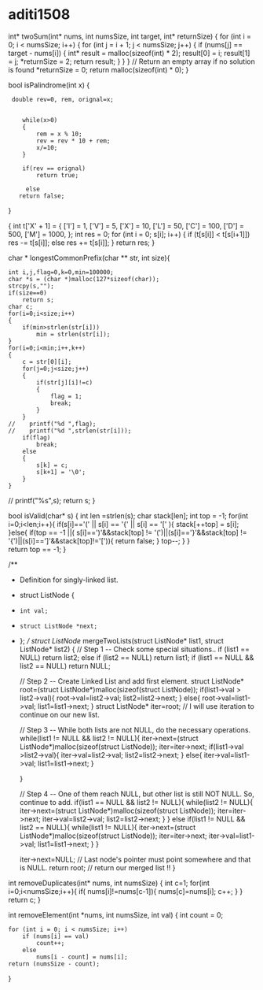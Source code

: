 # aditi1508
int* twoSum(int* nums, int numsSize, int target, int* returnSize) {
    for (int i = 0; i < numsSize; i++) {
        for (int j = i + 1; j < numsSize; j++) {
            if (nums[j] == target - nums[i]) {
                int* result = malloc(sizeof(int) * 2);
                result[0] = i;
                result[1] = j;
                *returnSize = 2;
                return result;
            }
        }
    }
    // Return an empty array if no solution is found
    *returnSize = 0;
    return malloc(sizeof(int) * 0);
}


bool isPalindrome(int x) {

     double rev=0, rem, orignal=x;
    
    
        while(x>0)
        {
            rem = x % 10;
            rev = rev * 10 + rem;
            x/=10;
        }

        if(rev == orignal)
            return true;
        
         else
       return false;
    
}


{
    int t['X' + 1] = {
        ['I'] = 1,
        ['V'] = 5,
        ['X'] = 10,
        ['L'] = 50,
        ['C'] = 100,
        ['D'] = 500,
        ['M'] = 1000,
    };
    int res = 0;
    for (int i = 0; s[i]; i++) {
        if (t[s[i]] < t[s[i+1]])
            res -= t[s[i]];
        else
            res += t[s[i]];
    }
    return res;
}


char * longestCommonPrefix(char ** str, int size){

    int i,j,flag=0,k=0,min=100000;
    char *s = (char *)malloc(127*sizeof(char));
    strcpy(s,"");
    if(size==0)
        return s;
    char c;
    for(i=0;i<size;i++)
    {
        if(min>strlen(str[i]))
            min = strlen(str[i]);
    }
    for(i=0;i<min;i++,k++)
    {
        c = str[0][i];
        for(j=0;j<size;j++)
        {
            if(str[j][i]!=c)
            {
                flag = 1;
                break;
            }
        }
    //    printf("%d ",flag);
    //    printf("%d ",strlen(str[i]));
        if(flag)
            break;
        else
        {
            s[k] = c;
            s[k+1] = '\0';
        }
    }
 //   printf("%s",s);
    return s;
}


bool isValid(char* s) {
    int len =strlen(s);
    char stack[len];
    int top = -1;
    for(int i=0;i<len;i++){
        if(s[i]=='(' || s[i] == '{' || s[i] == '[' ){
            stack[++top] = s[i];
        }else{
            if(top == -1 ||( s[i]==')'&&stack[top] != '(')||(s[i]=='}'&&stack[top] != '{')||(s[i]==']'&&stack[top]!='[')){
                return false;
            } 
            top--;
        } 
    }  
    return top == -1; 
}



/**
 * Definition for singly-linked list.
 * struct ListNode {
 *     int val;
 *     struct ListNode *next;
 * };
 */
struct ListNode* mergeTwoLists(struct ListNode* list1, struct ListNode* list2) {
    // Step 1 -- Check some special situations..
    if (list1 == NULL) 
        return list2;
    else if (list2 == NULL) 
        return list1;
    if (list1 == NULL && list2 == NULL)
        return NULL;

    // Step 2 -- Create Linked List and add first element.
    struct ListNode* root=(struct ListNode*)malloc(sizeof(struct ListNode));
    if(list1->val > list2->val){
        root->val=list2->val;
        list2=list2->next;
    }
    else{
        root->val=list1->val;
        list1=list1->next;
    }
    struct ListNode* iter=root; // I will use iteration to continue on our new list.
   
    // Step 3 -- While both lists are not NULL, do the necessary operations.
    while(list1 != NULL && list2 != NULL){
        iter->next=(struct ListNode*)malloc(sizeof(struct ListNode));
        iter=iter->next;
        if(list1->val >list2->val){
            iter->val=list2->val;
            list2=list2->next;
        }
        else{
            iter->val=list1->val;
            list1=list1->next;
        }

    }

    // Step 4 -- One of them reach NULL, but other list is still NOT NULL. So, continue to add.
    if(list1 == NULL && list2 != NULL){
        while(list2 != NULL){
            iter->next=(struct ListNode*)malloc(sizeof(struct ListNode));
            iter=iter->next;
            iter->val=list2->val;
            list2=list2->next;
        }
    }
    else if(list1 != NULL && list2 == NULL){
        while(list1 != NULL){
            iter->next=(struct ListNode*)malloc(sizeof(struct ListNode));
            iter=iter->next;
            iter->val=list1->val;
            list1=list1->next;
        }
    }

    iter->next=NULL; // Last node's pointer must point somewhere and that is NULL.
    return root; // return our merged list !!
}


int removeDuplicates(int* nums, int numsSize) {
  int c=1;
  for(int i=0;i<numsSize;i++){
    if( nums[i]!=nums[c-1]){
        nums[c]=nums[i];
        c++;
    }
  }
  return c;
}


int removeElement(int *nums, int numsSize, int val) {
    int count = 0;

    for (int i = 0; i < numsSize; i++)
        if (nums[i] == val) 
            count++;
        else 
            nums[i - count] = nums[i];
    return (numsSize - count);
}





